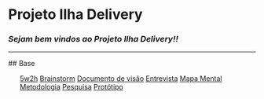 # Projeto Ilha Delivery

### <i> Sejam bem vindos ao <strong> Projeto Ilha Delivery!! </strong></i> 

<hr>
## Base
<ul>
<a href="base/5w2h">5w2h</a>
<a href="base/Brainstorm">Brainstorm</a>
<a href="base/documento_de_visao">Documento de visão</a>
<a href="base/entrevista">Entrevista</a>
<a href="base/mapa_mental">Mapa Mental</a>
<a href="base/metodologia">Metodologia</a>
<a href="base/Pesquisa">Pesquisa</a>
<a href="base/prototipo_alta_fidelidade">Protótipo</a>
</ul>

